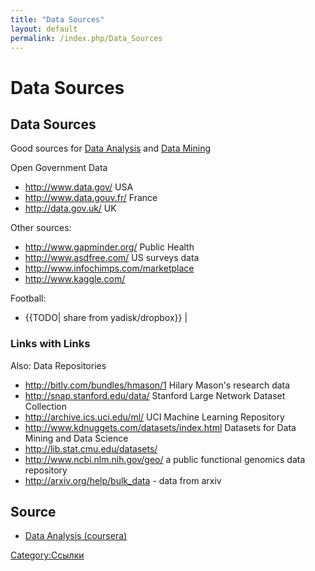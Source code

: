 ```yaml
---
title: "Data Sources"
layout: default
permalink: /index.php/Data_Sources
---
```


# Data Sources

## Data Sources
Good sources for [Data Analysis](Data_Analysis) and [Data Mining](Data_Mining)

Open Government Data
- http://www.data.gov/ USA
- http://www.data.gouv.fr/ France
- http://data.gov.uk/ UK

Other sources:
- http://www.gapminder.org/ Public Health
- http://www.asdfree.com/ US surveys data
- http://www.infochimps.com/marketplace
- http://www.kaggle.com/


Football:
- {{TODO| share from yadisk/dropbox}} |

### Links with Links
Also: Data Repositories
- http://bitly.com/bundles/hmason/1 Hilary Mason's research data
- http://snap.stanford.edu/data/ Stanford Large Network Dataset Collection
- http://archive.ics.uci.edu/ml/ UCI Machine Learning Repository
- http://www.kdnuggets.com/datasets/index.html Datasets for Data Mining and Data Science
- http://lib.stat.cmu.edu/datasets/
- http://www.ncbi.nlm.nih.gov/geo/ a public functional genomics data repository
- http://arxiv.org/help/bulk_data - data from arxiv 


## Source
- [Data Analysis (coursera)](Data_Analysis_(coursera))

[Category:Ссылки](Category_Ссылки)